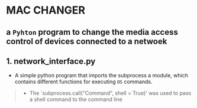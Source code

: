 # MAC CHANGER
## a `Pyhton` program to change the media access control of devices connected to a netwoek

## 1. network_interface.py
* A simple python program that imports the subprocess a module, which contains different functions for executing `OS` commands.

> - The `subprocess.call("Command", shell = True)' was used to pass a shell command to the command line

